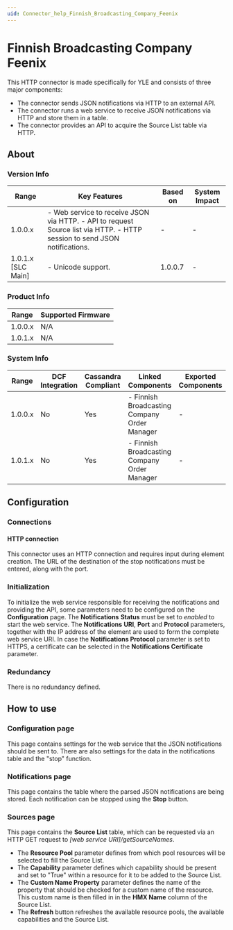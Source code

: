 ```yaml
---
uid: Connector_help_Finnish_Broadcasting_Company_Feenix
---
```


# Finnish Broadcasting Company Feenix

This HTTP connector is made specifically for YLE and consists of three major components:

- The connector sends JSON notifications via HTTP to an external API.
- The connector runs a web service to receive JSON notifications via HTTP and store them in a table.
- The connector provides an API to acquire the Source List table via HTTP.

## About

### Version Info

| **Range**            | **Key Features**                                                                                                           | **Based on** | **System Impact** |
|----------------------|----------------------------------------------------------------------------------------------------------------------------|--------------|-------------------|
| 1.0.0.x              | \- Web service to receive JSON via HTTP. - API to request Source list via HTTP. - HTTP session to send JSON notifications. | \-           | \-                |
| 1.0.1.x \[SLC Main\] | \- Unicode support.                                                                                                        | 1.0.0.7      | \-                |

### Product Info

| Range     | Supported Firmware     |
|-----------|------------------------|
| 1.0.0.x   | N/A                    |
| 1.0.1.x   | N/A                    |

### System Info

| **Range** | **DCF Integration** | **Cassandra Compliant** | **Linked Components**                         | **Exported Components** |
|-----------|---------------------|-------------------------|-----------------------------------------------|-------------------------|
| 1.0.0.x   | No                  | Yes                     | \- Finnish Broadcasting Company Order Manager | \-                      |
| 1.0.1.x   | No                  | Yes                     | \- Finnish Broadcasting Company Order Manager | \-                      |

## Configuration

### Connections

#### HTTP connection

This connector uses an HTTP connection and requires input during element creation. The URL of the destination of the stop notifications must be entered, along with the port.

### Initialization

To initialize the web service responsible for receiving the notifications and providing the API, some parameters need to be configured on the **Configuration** page. The **Notifications** **Status** must be set to *enabled* to start the web service. The **Notifications** **URI**, **Port** and **Protocol** parameters, together with the IP address of the element are used to form the complete web service URI. In case the **Notifications Protocol** parameter is set to HTTPS, a certificate can be selected in the **Notifications Certificate** parameter.

### Redundancy

There is no redundancy defined.

## How to use

### Configuration page

This page contains settings for the web service that the JSON notifications should be sent to. There are also settings for the data in the notifications table and the "stop" function.

### Notifications page

This page contains the table where the parsed JSON notifications are being stored. Each notification can be stopped using the **Stop** button.

### Sources page

This page contains the **Source List** table, which can be requested via an HTTP GET request to *\[web service URI\]/getSourceNames*.

- The **Resource Pool** parameter defines from which pool resources will be selected to fill the Source List.
- The **Capability** parameter defines which capability should be present and set to "True" within a resource for it to be added to the Source List.
- The **Custom Name Property** parameter defines the name of the property that should be checked for a custom name of the resource. This custom name is then filled in in the **HMX Name** column of the Source List.
- The **Refresh** button refreshes the available resource pools, the available capabilities and the Source List.
